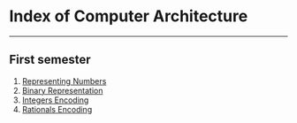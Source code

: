 # Index of Computer Architecture
---

## First semester
1. [Representing Numbers](/Data%20Encoding/Representing%20Numbers.md)
2. [Binary Representation](/Data%20Encoding/Binary%20Representation.md)
3. [Integers Encoding](/Data%20Encoding/Integers%20Encoding.md)
4. [Rationals Encoding](/Data%20Encoding/Rationals%20Encoding.md)
